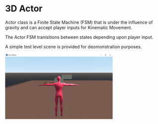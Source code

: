 # 3D Actor
Actor class is a Finite State Machine (FSM) that is under the influence of gravity and can accept player inputs for Kinematic Movement.

The Actor FSM tranisitions between states depending upon player input. 

A simple test level scene is provided for deomonstration purposes.

![Automata Rising](icon.png?raw=true "Automata Rising")
